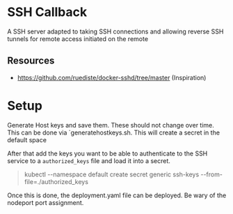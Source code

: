 # SSH Callback

A SSH server adapted to taking SSH connections and allowing reverse 
SSH tunnels for remote access initiated on the remote

## Resources

* https://github.com/ruediste/docker-sshd/tree/master (Inspiration)

# Setup

Generate Host keys and save them. These should not change over time. This
can be done via `generatehostkeys.sh. This will create a secret in the default space

After that add the keys you want to be able to authenticate to the SSH service to
a `authorized_keys` file and load it into a secret.

> kubectl --namespace default create secret generic ssh-keys --from-file=./authorized_keys

Once this is done, the deployment.yaml file can be deployed. Be wary of the nodeport
port assignment.
